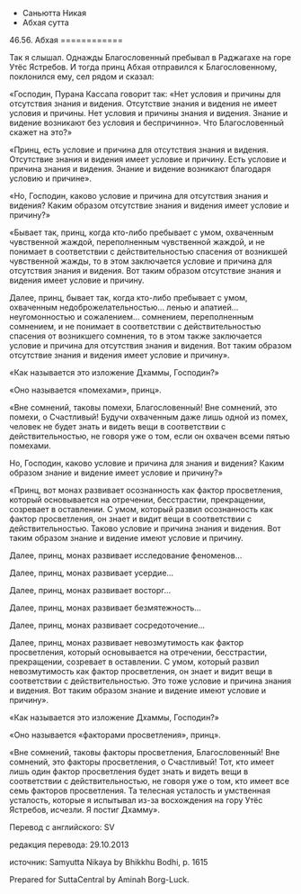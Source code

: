 









* Саньютта Никая
* Абхая сутта


46\.56\. Абхая
\=\=\=\=\=\=\=\=\=\=\=\=



Так я слышал\. Однажды Благословенный пребывал в Раджагахе на горе Утёс Ястребов\. И тогда принц Абхая отправился к Благословенному, поклонился ему, сел рядом и сказал:


«Господин, Пурана Кассапа говорит так: «Нет условия и причины для отсутствия знания и видения\. Отсутствие знания и видения не имеет условия и причины\. Нет условия и причины знания и видения\. Знание и видение возникают без условия и беспричинно»\. Что Благословенный скажет на это?»


«Принц, есть условие и причина для отсутствия знания и видения\. Отсутствие знания и видения имеет условие и причину\. Есть условие и причина знания и видения\. Знание и видение возникают благодаря условию и причине»\.


«Но, Господин, каково условие и причина для отсутствия знания и видения? Каким образом отсутствие знания и видения имеет условие и причину?»


«Бывает так, принц, когда кто\-либо пребывает с умом, охваченным чувственной жаждой, переполненным чувственной жаждой, и не понимает в соответствии с действительностью спасения от возникшей чувственной жажды, то в этом заключается условие и причина для отсутствия знания и видения\. Вот таким образом отсутствие знания и видения имеет условие и причину\.


Далее, принц, бывает так, когда кто\-либо пребывает с умом, охваченным недоброжелательностью… ленью и апатией… неугомонностью и сожалением… сомнением, переполненным сомнением, и не понимает в соответствии с действительностью спасения от возникшего сомнения, то в этом также заключается условие и причина для отсутствия знания и видения\. Вот таким образом отсутствие знания и видения имеет условие и причину»\.


«Как называется это изложение Дхаммы, Господин?»


«Оно называется «помехами», принц»\.


«Вне сомнений, таковы помехи, Благословенный\! Вне сомнений, это помехи, о Счастливый\! Будучи охваченным даже лишь одной из помех, человек не будет знать и видеть вещи в соответствии с действительностью, не говоря уже о том, если он охвачен всеми пятью помехами\.


Но, Господин, каково условие и причина для знания и видения? Каким образом знание и видение имеет условие и причину?»


«Принц, вот монах развивает осознанность как фактор просветления, который основывается на отречении, бесстрастии, прекращении, созревает в оставлении\. С умом, который развил осознанность как фактор просветления, он знает и видит вещи в соответствии с действительностью\. Таково условие и причина знания и видения\. Вот таким образом знание и видение имеют условие и причину\.


Далее, принц, монах развивает исследование феноменов…


Далее, принц, монах развивает усердие…


Далее, принц, монах развивает восторг…


Далее, принц, монах развивает безмятежность…


Далее, принц, монах развивает сосредоточение…


Далее, принц, монах развивает невозмутимость как фактор просветления, который основывается на отречении, бесстрастии, прекращении, созревает в оставлении\. С умом, который развил невозмутимость как фактор просветления, он знает и видит вещи в соответствии с действительностью\. Это тоже условие и причина знания и видения\. Вот таким образом знание и видение имеют условие и причину»\.


«Как называется это изложение Дхаммы, Господин?»


«Оно называется «факторами просветления», принц»\.


«Вне сомнений, таковы факторы просветления, Благословенный\! Вне сомнений, это факторы просветления, о Счастливый\! Тот, кто имеет лишь один фактор просветления будет знать и видеть вещи в соответствии с действительностью, не говоря уже о том, кто имеет все семь факторов просветления\. Та телесная усталость и умственная усталость, которые я испытывал из\-за восхождения на гору Утёс Ястребов, исчезли\. Я постиг Дхамму»\.



Перевод с английского: SV


редакция перевода: 29\.10\.2013


источник: Samyutta Nikaya by Bhikkhu Bodhi, p\. 1615


Prepared for SuttaCentral by Aminah Borg\-Luck\.






